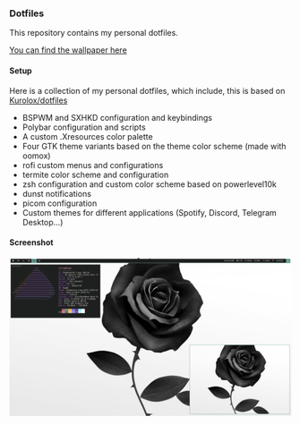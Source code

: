 ### Dotfiles

This repository contains my personal dotfiles.

[You can find the wallpaper here](./.misc/wallpaper.jpg)

#### Setup

Here is a collection of my personal dotfiles, which include, this is based on [Kurolox/dotfiles](https://github.com/Kurolox/dotfiles)

-   BSPWM and SXHKD configuration and keybindings
-   Polybar configuration and scripts
-   A custom .Xresources color palette
-   Four GTK theme variants based on the theme color scheme (made with oomox)
-   rofi custom menus and configurations
-   termite color scheme and configuration
-   zsh configuration and custom color scheme based on powerlevel10k
-   dunst notifications
-   picom configuration
-   Custom themes for different applications (Spotify, Discord, Telegram Desktop...)

#### Screenshot

![Screenshot of setup](./screenshot.png)
